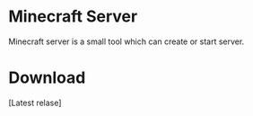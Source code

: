 # Minecraft Server
Minecraft server is a small tool which can create or start server.
# Download
[Latest relase]
